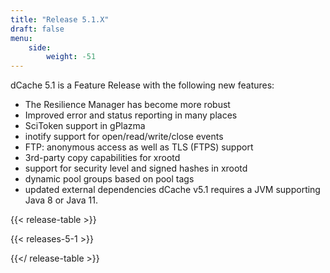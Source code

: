 ```yaml
---
title: "Release 5.1.X"
draft: false
menu:
    side:
        weight: -51
---
```

dCache 5.1 is a Feature Release with the following new features:
- The Resilience Manager has become more robust
- Improved error and status reporting in many places
- SciToken support in gPlazma
- inotify support for open/read/write/close events
- FTP: anonymous access as well as TLS (FTPS) support
- 3rd-party copy capabilities for xrootd
- support for security level and signed hashes in xrootd
- dynamic pool groups based on pool tags
- updated external dependencies
dCache v5.1 requires a JVM supporting Java 8 or Java 11.

{{< release-table >}}

{{< releases-5-1 >}}

{{</ release-table >}}
